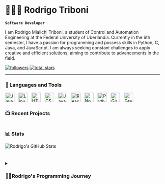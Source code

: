 # 🏃🏼‍♂️ Rodrigo Triboni

**`Software Developer`**

I am Rodrigo Mialichi Triboni, a student of Control and Automation Engineering at the Federal University of Uberlândia. Currently in the 6th semester, I have a passion for programming and possess skills in Python, C, Java, and JavaScript. I am always seeking constant challenges to apply creative and efficient solutions, aiming to contribute to advancements in the field.

   <p align="left">
      <a href="https://github.com/rodrigotriboni1?tab=followers">
         <img alt="followers" title="Follow me on GitHub" src="https://custom-icon-badges.demolab.com/github/followers/rodrigotriboni1?color=236ad3&labelColor=1155ba&style=for-the-badge&logo=person-add&label=Follow&logoColor=white"/></a>
      <a href="https://github.com/rodrigotriboni1?tab=repositories&sort=stargazers">
         <img alt="total stars" title="Total stars on GitHub" src="https://custom-icon-badges.demolab.com/github/stars/rodrigotriboni1?color=55960c&style=for-the-badge&labelColor=488207&logo=star"/></a>
   </p>

---

### 🧰 Languages ​​and Tools

<img align="left" alt="Java" width="30px" style="padding-right:10px;" src="https://cdn.jsdelivr.net/gh/devicons/devicon/icons/java/java-original.svg"/>
<img align="left" alt="Linux" width="30px" style="padding-right:10px;" src="https://cdn.jsdelivr.net/gh/devicons/devicon/icons/linux/linux-original.svg" />
<img align="left" alt="HTML" width="30px" style="padding-right:10px;" src="https://cdn.jsdelivr.net/gh/devicons/devicon/icons/html5/html5-plain.svg" />
<img align="left" alt="CSS" width="30px" style="padding-right:10px;" src="https://cdn.jsdelivr.net/gh/devicons/devicon/icons/css3/css3-plain.svg" />
<img align="left" alt="JavaScript" width="30px" style="padding-right:10px;" src="https://cdn.jsdelivr.net/gh/devicons/devicon/icons/javascript/javascript-plain.svg" />
<img align="left" alt="React" width="30px" style="padding-right:10px;" src="https://cdn.jsdelivr.net/gh/devicons/devicon/icons/react/react-original.svg" />
<img align="left" alt="NodeJS" width="30px" style="padding-right:10px;" src="https://cdn.jsdelivr.net/gh/devicons/devicon/icons/nodejs/nodejs-original.svg" />
<img align="left" alt="Python" width="30px" style="padding-right:10px;" src="https://cdn.jsdelivr.net/gh/devicons/devicon/icons/python/python-plain.svg" />
<img align="left" alt="GitHub" width="30px" style="padding-right:10px;" src="https://cdn.jsdelivr.net/gh/devicons/devicon/icons/github/github-original.svg" />
<img align="left" alt="Gradle" width="30px" style="padding-right:10px;" src="https://cdn.jsdelivr.net/gh/devicons/devicon/icons/gradle/gradle-plain.svg" />
<br />

#

### 📺 Recent Projects

<!-- BEGIN Projects-CARDS -->

<!-- END Projects-CARDS -->


#

### 📊 Stats

![Rodrigo's GitHub Stats](https://github-readme-stats.vercel.app/api?username=rodrigotriboni1&show_icons=true&theme=gruvbox)

<!-- ![GitHub Streak](https://streak-stats.demolab.com?user=ForrestKnight&theme=gruvbox&border_radius=4.5) -->

#

<details>
 <summary><h3>👨‍💻Rodrigo's Programming Journey</h3></summary>
   I began my journey in programming at the age of 15, and since then, my passion for this field has been steadily growing. This passion has led me to choose engineering as my academic path, aiming to deepen my knowledge in mathematics and programming, while also learning how to apply both in tandem for the development of more robust and creative projects. Currently, I am most familiar with Android Studio, where I program in Java, and also with HTML, CSS, and PHP. My relentless pursuit of knowledge motivates me to constantly explore new projects, viewing them as valuable opportunities to further expand my expertise.

[website]: https://rodrigotriboni.com.br
